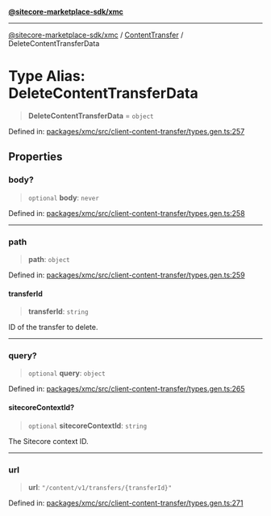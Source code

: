 [**@sitecore-marketplace-sdk/xmc**](../../../../README.md)

***

[@sitecore-marketplace-sdk/xmc](../../../../README.md) / [ContentTransfer](../README.md) / DeleteContentTransferData

# Type Alias: DeleteContentTransferData

> **DeleteContentTransferData** = `object`

Defined in: [packages/xmc/src/client-content-transfer/types.gen.ts:257](https://github.com/Sitecore/marketplace-sdk/blob/main/packages/xmc/src/client-content-transfer/types.gen.ts#L257)

## Properties

### body?

> `optional` **body**: `never`

Defined in: [packages/xmc/src/client-content-transfer/types.gen.ts:258](https://github.com/Sitecore/marketplace-sdk/blob/main/packages/xmc/src/client-content-transfer/types.gen.ts#L258)

***

### path

> **path**: `object`

Defined in: [packages/xmc/src/client-content-transfer/types.gen.ts:259](https://github.com/Sitecore/marketplace-sdk/blob/main/packages/xmc/src/client-content-transfer/types.gen.ts#L259)

#### transferId

> **transferId**: `string`

ID of the transfer to delete.

***

### query?

> `optional` **query**: `object`

Defined in: [packages/xmc/src/client-content-transfer/types.gen.ts:265](https://github.com/Sitecore/marketplace-sdk/blob/main/packages/xmc/src/client-content-transfer/types.gen.ts#L265)

#### sitecoreContextId?

> `optional` **sitecoreContextId**: `string`

The Sitecore context ID.

***

### url

> **url**: `"/content/v1/transfers/{transferId}"`

Defined in: [packages/xmc/src/client-content-transfer/types.gen.ts:271](https://github.com/Sitecore/marketplace-sdk/blob/main/packages/xmc/src/client-content-transfer/types.gen.ts#L271)
